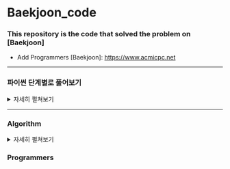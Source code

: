 # Baekjoon_code

### This repository is the code that solved the problem on [Baekjoon]
* Add Programmers 
[Baekjoon]: https://www.acmicpc.net

---


### 파이썬 단계별로 풀어보기

<details>
    <summary>자세히 펼쳐보기</summary>

|*문제*|*관련*|*코드*|
|:---:|:---:|:---:|
|[14681](https://www.acmicpc.net/problem/14681)|if문|[py](https://github.com/jun7867/Baekjoon_code/blob/master/step_by_step/2.if%EB%AC%B8/14681_%EC%82%AC%EB%B6%84%EB%A9%B4%EA%B3%A0%EB%A5%B4%EA%B8%B0.py)|
|[8958](https://www.acmicpc.net/problem/8958)|1차원 배열|[py](https://github.com/jun7867/Baekjoon_code/blob/master/step_by_step/6.1D_array/06_06_8958.py)|
|[4344](https://www.acmicpc.net/problem/4344)|1차원 배열|[py](https://github.com/jun7867/Baekjoon_code/blob/master/step_by_step/6.1D_array/06_07_4344.py)|
|[15596](https://www.acmicpc.net/problem/15596)|함수|[py](https://github.com/jun7867/Baekjoon_code/blob/master/step_by_step/7.Funtion/07_01_15596.py)|
|[4673](https://www.acmicpc.net/problem/4673)|함수|[py](https://github.com/jun7867/Baekjoon_code/blob/master/step_by_step/7.Funtion/07_02_4673.py)|
|[1065](https://www.acmicpc.net/problem/1065)|함수|[py](https://github.com/jun7867/Baekjoon_code/blob/master/step_by_step/7.Funtion/07_03_1065.py)|
|[10039](https://www.acmicpc.net/problem/10039)|실습1|[py](https://github.com/jun7867/Baekjoon_code/blob/master/step_by_step/%EC%8B%A4%EC%8A%B51/10039_%ED%8F%89%EA%B7%A0%EC%A0%90%EC%88%98.py)|
|[2523](https://www.acmicpc.net/problem/2523)|실습1|[py](https://github.com/jun7867/Baekjoon_code/blob/master/step_by_step/%EC%8B%A4%EC%8A%B51/2523_%EB%B3%84%EC%B0%8D%EA%B8%B01.py)|
|[5543](https://www.acmicpc.net/problem/5543)|실습1|[py](https://github.com/jun7867/Baekjoon_code/blob/master/step_by_step/%EC%8B%A4%EC%8A%B51/5543_%EC%83%81%EA%B7%BC%EB%82%A0%EB%93%9C.py)|
|[2446](https://www.acmicpc.net/problem/2446)|실습1|[py](https://github.com/jun7867/Baekjoon_solution/blob/master/step_by_step/%EC%8B%A4%EC%8A%B51/2446.py)|

... 그 외 자세한 내용은 https://github.com/jun7867/Baekjoon_solution/blob/master/step_by_step
</details>


---


### Algorithm

<details>
    <summary>자세히 펼쳐보기</summary>

|*문제*|*관련*|*코드*|
|:---:|:---:|:---:|
|[2798](https://www.acmicpc.net/problem/2798)|brute force|[py](https://github.com/jun7867/Baekjoon_solution/blob/master/algorithm/Brute_force/2798.py)|
|[2231](https://www.acmicpc.net/problem/2231)|brute force|[py](https://github.com/jun7867/Baekjoon_solution/blob/master/algorithm/Brute_force/2231.py)|
|[7568](https://www.acmicpc.net/problem/7568)|brute force|[py](https://github.com/jun7867/Baekjoon_solution/blob/master/algorithm/Brute_force/7568.py)|
|[1436](https://www.acmicpc.net/problem/1436)|brute force|[py](https://github.com/jun7867/Baekjoon_solution/blob/master/algorithm/Brute_force/1436.py)|
|[10610](https://www.acmicpc.net/problem/10610)|Greedy|[py](https://github.com/jun7867/Baekjoon_solution/blob/master/algorithm/Greedy/10610.py)|
|[11047](https://www.acmicpc.net/problem/11047)|Greedy|[py](https://github.com/jun7867/Baekjoon_solution/blob/master/algorithm/Greedy/11047.py)|
|[1120](https://www.acmicpc.net/problem/1120)|Greedy|[py](https://github.com/jun7867/Baekjoon_solution/blob/master/algorithm/Greedy/1120.py)|
|[11399](https://www.acmicpc.net/problem/11399)|Greedy|[py](https://github.com/jun7867/Baekjoon_solution/blob/master/algorithm/Greedy/11399.py)|
|[11497](https://www.acmicpc.net/problem/11497)|Greedy|[py](https://github.com/jun7867/Baekjoon_solution/blob/master/algorithm/Greedy/11497.py)|
|[1541](https://www.acmicpc.net/problem/1541)|Greedy|[py](https://github.com/jun7867/Baekjoon_solution/blob/master/algorithm/Greedy/1541.py)|
|[1931](https://www.acmicpc.net/problem/1931)|Greedy|[py](https://github.com/jun7867/Baekjoon_solution/blob/master/algorithm/Greedy/1931.py)|
|[1946](https://www.acmicpc.net/problem/1946)|Greedy|[py](https://github.com/jun7867/Baekjoon_solution/blob/master/algorithm/Greedy/1946.py)|
|[2217](https://www.acmicpc.net/problem/2217)|Greedy|[py](https://github.com/jun7867/Baekjoon_solution/blob/master/algorithm/Greedy/2217.py)|
|[2839](https://www.acmicpc.net/problem/2839)|Greedy|[py](https://github.com/jun7867/Baekjoon_solution/blob/master/algorithm/Greedy/2839.py)|
|[2875](https://www.acmicpc.net/problem/2875)|Greedy|[py](https://github.com/jun7867/Baekjoon_solution/blob/master/algorithm/Greedy/2875.py)|
|[5585](https://www.acmicpc.net/problem/5585)|Greedy|[py](https://github.com/jun7867/Baekjoon_solution/blob/master/algorithm/Greedy/5585.py)|

... 그 외 자세한 내용은 https://github.com/jun7867/Baekjoon_solution/blob/master/algorithm
</details>

### Programmers 







